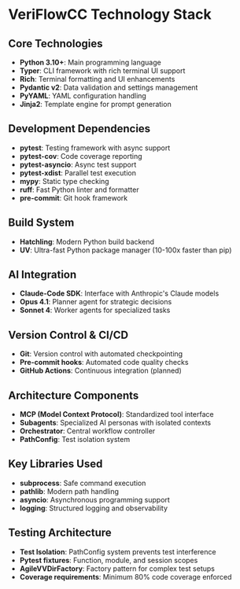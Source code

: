 # VeriFlowCC Technology Stack

## Core Technologies

- **Python 3.10+**: Main programming language
- **Typer**: CLI framework with rich terminal UI support
- **Rich**: Terminal formatting and UI enhancements
- **Pydantic v2**: Data validation and settings management
- **PyYAML**: YAML configuration handling
- **Jinja2**: Template engine for prompt generation

## Development Dependencies

- **pytest**: Testing framework with async support
- **pytest-cov**: Code coverage reporting
- **pytest-asyncio**: Async test support
- **pytest-xdist**: Parallel test execution
- **mypy**: Static type checking
- **ruff**: Fast Python linter and formatter
- **pre-commit**: Git hook framework

## Build System

- **Hatchling**: Modern Python build backend
- **UV**: Ultra-fast Python package manager (10-100x faster than pip)

## AI Integration

- **Claude-Code SDK**: Interface with Anthropic's Claude models
- **Opus 4.1**: Planner agent for strategic decisions
- **Sonnet 4**: Worker agents for specialized tasks

## Version Control & CI/CD

- **Git**: Version control with automated checkpointing
- **Pre-commit hooks**: Automated code quality checks
- **GitHub Actions**: Continuous integration (planned)

## Architecture Components

- **MCP (Model Context Protocol)**: Standardized tool interface
- **Subagents**: Specialized AI personas with isolated contexts
- **Orchestrator**: Central workflow controller
- **PathConfig**: Test isolation system

## Key Libraries Used

- **subprocess**: Safe command execution
- **pathlib**: Modern path handling
- **asyncio**: Asynchronous programming support
- **logging**: Structured logging and observability

## Testing Architecture

- **Test Isolation**: PathConfig system prevents test interference
- **Pytest fixtures**: Function, module, and session scopes
- **AgileVVDirFactory**: Factory pattern for complex test setups
- **Coverage requirements**: Minimum 80% code coverage enforced

